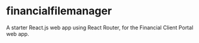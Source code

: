 # financialfilemanager
A starter React.js web app using React Router, for the Financial Client Portal web app.

